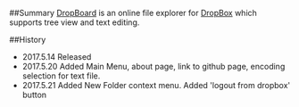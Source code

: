 ##Summary
[DropBoard](www.DropBoard.org) is an online file explorer for [DropBox](www.dropbox.com) which supports tree view and text editing.

##History
 * 2017.5.14 Released
 * 2017.5.20 Added Main Menu, about page, link to github page, encoding selection for text file.
 * 2017.5.21 Added New Folder context menu. Added 'logout from dropbox' button